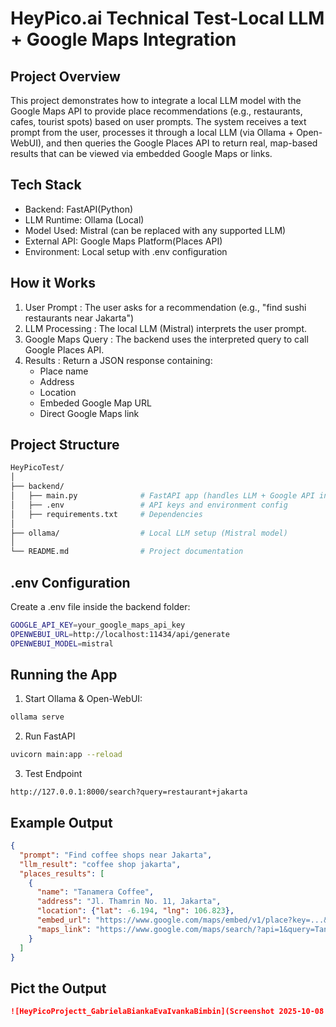 # HeyPico.ai Technical Test-Local LLM + Google Maps Integration

## Project Overview
This project demonstrates how to integrate a local LLM model with the Google Maps API to provide place recommendations (e.g., restaurants, cafes, tourist spots) based on user prompts. The system receives a text prompt from the user, processes it through a local LLM (via Ollama + Open-WebUI), and then queries the Google Places API to return real, map-based results that can be viewed via embedded Google Maps or links.

## Tech Stack
- Backend: FastAPI(Python)
- LLM Runtime: Ollama (Local)
- Model Used: Mistral (can be replaced with any supported LLM)
- External API: Google Maps Platform(Places API)
- Environment: Local setup with .env configuration

## How it Works
1.  User Prompt : The user asks for a recommendation (e.g., "find sushi restaurants near Jakarta")
2.  LLM Processing : The local LLM (Mistral) interprets the user prompt.
3.  Google Maps Query : The backend uses the interpreted query to call Google Places API.
4.  Results : Return a JSON response containing:
    -  Place name
    -  Address
    -  Location
    -  Embeded Google Map URL
    -  Direct Google Maps link

## Project Structure
```bash
HeyPicoTest/
│
├── backend/
│   ├── main.py              # FastAPI app (handles LLM + Google API integration)
│   ├── .env                 # API keys and environment config
│   ├── requirements.txt     # Dependencies
│
├── ollama/                  # Local LLM setup (Mistral model)
│
└── README.md                # Project documentation
```

## .env Configuration
Create a .env file inside the backend folder:
```bash
GOOGLE_API_KEY=your_google_maps_api_key
OPENWEBUI_URL=http://localhost:11434/api/generate
OPENWEBUI_MODEL=mistral
```

## Running the App
1.    Start Ollama & Open-WebUI:
```bash
ollama serve
``` 
2.    Run FastAPI
```bash
uvicorn main:app --reload
```
3.    Test Endpoint
```arduino
http://127.0.0.1:8000/search?query=restaurant+jakarta
```

## Example Output
```json
{
  "prompt": "Find coffee shops near Jakarta",
  "llm_result": "coffee shop jakarta",
  "places_results": [
    {
      "name": "Tanamera Coffee",
      "address": "Jl. Thamrin No. 11, Jakarta",
      "location": {"lat": -6.194, "lng": 106.823},
      "embed_url": "https://www.google.com/maps/embed/v1/place?key=...&q=Tanamera+Coffee",
      "maps_link": "https://www.google.com/maps/search/?api=1&query=Tanamera+Coffee"
    }
  ]
}
```
## Pict the Output
```markdown
![HeyPicoProjectt_GabrielaBiankaEvaIvankaBimbin](Screenshot 2025-10-08 125903.png)
```
